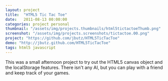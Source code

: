 ```yaml
---
layout: project
title:  "HTML5 Tic Tac Toe"
date:   2011-08-13 00:00:00
categories: project personal
thumbnail: "/assets/img/projects.thumbnails/html5tictactoeThumb.png"
screenshot: "/assets/img/projects.screenshots/tictactoe.00.png"
project: "https://github.com/jbutz/HTML5TicTacToe"
demo: "http://jbutz.github.com/HTML5TicTacToe"
tags: html5 javascript
---
```

This was a small afternoon project to try out the HTML5 canvas object and the localStorage features. 
There isn't any AI, but you can play with a friend and keep track of your games.